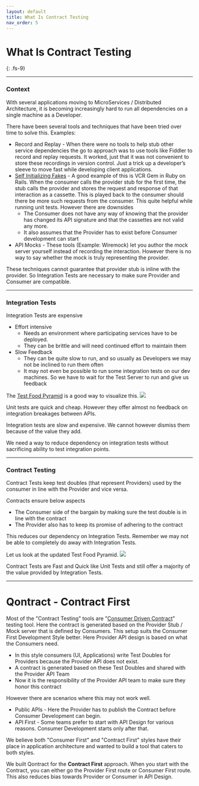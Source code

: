 ```yaml
---
layout: default
title: What Is Contract Testing
nav_order: 5
---
```

# What Is Contract Testing
{: .fs-9}

---

### Context

With several applications moving to MicroServices / Distributed Architecture, it is becoming increasingly hard to run all dependencies on a single machine as a Developer.

There have been several tools and techniques that have been tried over time to solve this. Examples:
* Record and Replay - When there were no tools to help stub other service dependencies the go to approach was to use tools like Fiddler to record and replay requests. It worked, just that it was not convenient to store these recordings in version control. Just a trick up a developer’s sleeve to move fast while developing client applications.
* [Self Initializing Fakes](https://martinfowler.com/bliki/SelfInitializingFake.html) - A good example of this is VCR Gem in Ruby on Rails. When the consumer calls the provider stub for the first time, the stub calls the provider and stores the request and response of that interaction as a cassette. This is played back to the consumer should there be more such requests from the consumer. This quite helpful while running unit tests. However there are downsides
  * The Consumer does not have any way of knowing that the provider has changed its API signature and that the cassettes are not valid any more.
  * It also assumes that the Provider has to exist before Consumer development can start
* API Mocks - These tools (Example: Wiremock) let you author the mock server yourself instead of recording the interaction. However there is no way to say whether the mock is truly representing the provider.

These techniques cannot guarantee that provider stub is inline with the provider. So Integration Tests are necessary to make sure Provider and Consumer are compatible.

---

### Integration Tests

Integration Tests are expensive
* Effort intensive
  * Needs an environment where participating services have to be deployed.
  * They can be brittle and will need continued effort to maintain them
* Slow Feedback
  * They can be quite slow to run, and so usually as Developers we may not be inclined to run them often
  * It may not even be possible to run some integration tests on our dev machines. So we have to wait for the Test Server to run and give us feedback

The [Test Food Pyramid](https://martinfowler.com/articles/practical-test-pyramid.html) is a good way to visualize this.
![](/images/test_food_pyramid.jpg)

Unit tests are quick and cheap. However they offer almost no feedback on integration breakages between APIs.

Integration tests are slow and expensive. We cannot however dismiss them because of the value they add.

We need a way to reduce dependency on integration tests without sacrificing ability to test integration points.

---

### Contract Testing

Contract Tests keep test doubles (that represent Providers) used by the consumer in line with the Provider and vice versa.

Contracts ensure below aspects
* The Consumer side of the bargain by making sure the test double is in line with the contract
* The Provider also has to keep its promise of adhering to the contract

This reduces our dependency on Integration Tests. Remember we may not be able to completely do away with Integration Tests.

Let us look at the updated Test Food Pyramid.
![](/images/test_food_pyramid_with_contract_testing.jpg)

Contract Tests are Fast and Quick like Unit Tests and still offer a majority of the value provided by Integration Tests.

---

# Qontract - Contract First

Most of the "Contract Testing" tools are "[Consumer Driven Contract](https://martinfowler.com/articles/consumerDrivenContracts.html)" testing tool. Here the contract is generated based on the Provider Stub / Mock server that is defined by Consumers.
This setup suits the Consumer First Development Style better. Here Provider API design is based on what the Consumers need.
* In this style consumers (UI, Applications) write Test Doubles for Providers because the Provider API does not exist.
* A contract is generated based on these Test Doubles and shared with the Provider API Team
* Now it is the responsibility of the Provider API team to make sure they honor this contract

However there are scenarios where this may not work well.
* Public APIs - Here the Provider has to publish the Contract before Consumer Development can begin.
* API First - Some teams prefer to start with API Design for various reasons. Consumer Development starts only after that.

We believe both "Consumer First" and "Contract First" styles have their place in application architecture and wanted to build a tool that caters to both styles.

We built Qontract for the **Contract First** approach. When you start with the Contract, you can either go the Provider First route or Consumer First route.
This also reduces bias towards Provider or Consumer in API Design.

